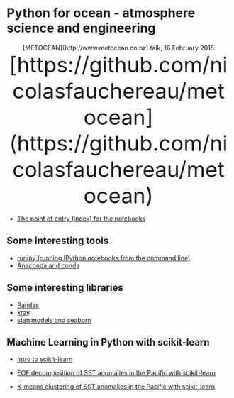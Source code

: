 # Python for ocean - atmosphere science and engineering

<div align="center" >
[METOCEAN](http://www.metocean.co.nz) talk, 16 February 2015  

<font size="8">
[https://github.com/nicolasfauchereau/metocean](https://github.com/nicolasfauchereau/metocean)
</font>
</div>


+ [The point of entry (index) for the notebooks](http://nbviewer.ipython.org/github/nicolasfauchereau/metocean/blob/master/notebooks/index.ipynb)

## Some interesting tools 

+ [runipy (running IPython notebooks from the command line)](http://nbviewer.ipython.org/github/nicolasfauchereau/metocean/blob/master/notebooks/runipy.ipynb)
+ [Anaconda and conda](http://nbviewer.ipython.org/github/nicolasfauchereau/metocean/blob/master/notebooks/conda.ipynb)

## Some interesting libraries 

+ [Pandas](http://nbviewer.ipython.org/github/nicolasfauchereau/metocean/blob/master/notebooks/pandas.ipynb)
+ [xray](http://nbviewer.ipython.org/github/nicolasfauchereau/metocean/blob/master/notebooks/xray.ipynb)
+ [statsmodels and seaborn](http://nbviewer.ipython.org/github/nicolasfauchereau/metocean/blob/master/notebooks/statsmodels.ipynb)

## Machine Learning in Python with scikit-learn

+ [Intro to scikit-learn](http://nbviewer.ipython.org/github/nicolasfauchereau/metocean/blob/master/notebooks/sklearn.ipynb)

+ [EOF decomposition of SST anomalies in the Pacific with scikit-learn](http://nbviewer.ipython.org/github/nicolasfauchereau/metocean/blob/master/notebooks/sklearn_EOF_decomposition.ipynb)
+ [K-means clustering of SST anomalies in the Pacific with scikit-learn](http://nbviewer.ipython.org/github/nicolasfauchereau/metocean/blob/master/notebooks/sklearn_kmeans.ipynb)

